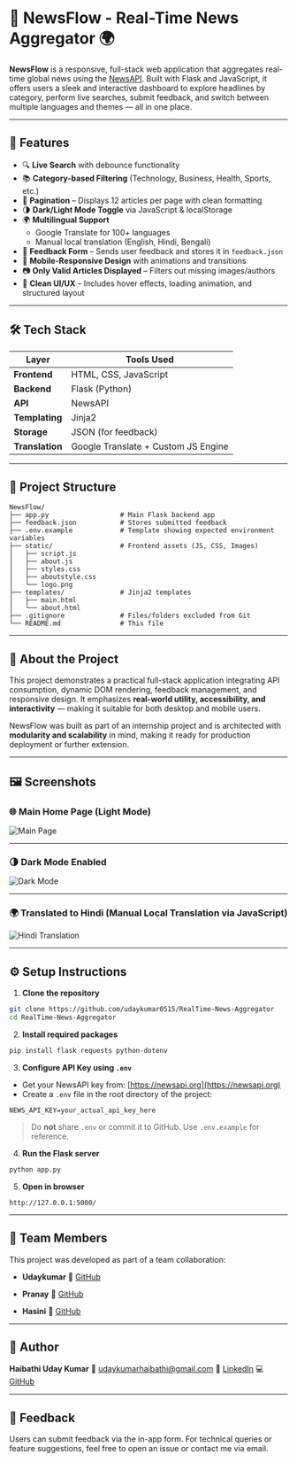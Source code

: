 # 📰 NewsFlow - Real-Time News Aggregator 🌍

**NewsFlow** is a responsive, full-stack web application that aggregates real-time global news using the [NewsAPI](https://newsapi.org). Built with Flask and JavaScript, it offers users a sleek and interactive dashboard to explore headlines by category, perform live searches, submit feedback, and switch between multiple languages and themes — all in one place.

---

## 🚀 Features

- 🔍 **Live Search** with debounce functionality
- 📚 **Category-based Filtering** (Technology, Business, Health, Sports, etc.)
- 🧾 **Pagination** – Displays 12 articles per page with clean formatting
- 🌗 **Dark/Light Mode Toggle** via JavaScript & localStorage
- 🌍 **Multilingual Support**
  - Google Translate for 100+ languages
  - Manual local translation (English, Hindi, Bengali)
- 💬 **Feedback Form** – Sends user feedback and stores it in `feedback.json`
- 📱 **Mobile-Responsive Design** with animations and transitions
- 📷 **Only Valid Articles Displayed** – Filters out missing images/authors
- 🎨 **Clean UI/UX** – Includes hover effects, loading animation, and structured layout

---

## 🛠️ Tech Stack

| Layer         | Tools Used                             |
|---------------|----------------------------------------|
| **Frontend**  | HTML, CSS, JavaScript                  |
| **Backend**   | Flask (Python)                         |
| **API**       | NewsAPI                                |
| **Templating**| Jinja2                                 |
| **Storage**   | JSON (for feedback)                    |
| **Translation** | Google Translate + Custom JS Engine  |

---

## 📁 Project Structure

```plaintext
NewsFlow/
├── app.py                  # Main Flask backend app
├── feedback.json           # Stores submitted feedback
├── .env.example            # Template showing expected environment variables
├── static/                 # Frontend assets (JS, CSS, Images)
│   ├── script.js
│   ├── about.js
│   ├── styles.css
│   ├── aboutstyle.css
│   └── logo.png
├── templates/              # Jinja2 templates
│   ├── main.html
│   └── about.html
├── .gitignore              # Files/folders excluded from Git
└── README.md               # This file
````

---

## 🧠 About the Project

This project demonstrates a practical full-stack application integrating API consumption, dynamic DOM rendering, feedback management, and responsive design. It emphasizes **real-world utility, accessibility, and interactivity** — making it suitable for both desktop and mobile users.

NewsFlow was built as part of an internship project and is architected with **modularity and scalability** in mind, making it ready for production deployment or further extension.

---

## 🖼️ Screenshots

### 🌐 Main Home Page (Light Mode)

![Main Page](images/main_page.png)

---

### 🌗 Dark Mode Enabled

![Dark Mode](images/main_page_darkmode.png)

---

### 🌍 Translated to Hindi (Manual Local Translation via JavaScript)

![Hindi Translation](images/main_page_hindi.png)

---

## ⚙️ Setup Instructions

1. **Clone the repository**

```bash
git clone https://github.com/udaykumar0515/RealTime-News-Aggregator
cd RealTime-News-Aggregator
```

2. **Install required packages**

```bash
pip install flask requests python-dotenv
```

3. **Configure API Key using `.env`**

* Get your NewsAPI key from: [https://newsapi.org](https://newsapi.org)
* Create a `.env` file in the root directory of the project:

```env
NEWS_API_KEY=your_actual_api_key_here
```

> Do **not** share `.env` or commit it to GitHub. Use `.env.example` for reference.

4. **Run the Flask server**

```bash
python app.py
```

5. **Open in browser**

```
http://127.0.0.1:5000/
```

---

## 👥 Team Members

This project was developed as part of a team collaboration:

* **Udaykumar**
  🔗 [GitHub](https://github.com/udaykumar0515)

* **Pranay**
  🔗 [GitHub](https://github.com/Pranaysmiley)

* **Hasini**
  🔗 [GitHub](https://github.com/username2)

---

## 👤 Author

**Haibathi Uday Kumar**
📧 [udaykumarhaibathi@gmail.com](mailto:udaykumarhaibathi@gmail.com)
🔗 [LinkedIn](https://linkedin.com/in/uday-kumar-haibathi-311b66322)
💻 [GitHub](https://github.com/udaykumar0515)

---

## 💬 Feedback

Users can submit feedback via the in-app form.
For technical queries or feature suggestions, feel free to open an issue or contact me via email.
